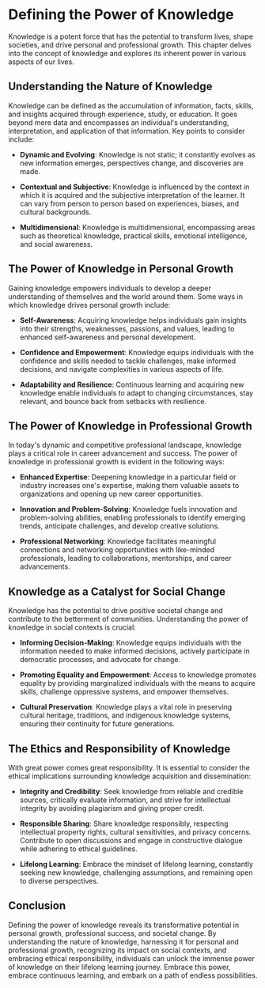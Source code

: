 Defining the Power of Knowledge
========================================

Knowledge is a potent force that has the potential to transform lives, shape societies, and drive personal and professional growth. This chapter delves into the concept of knowledge and explores its inherent power in various aspects of our lives.

Understanding the Nature of Knowledge
-------------------------------------

Knowledge can be defined as the accumulation of information, facts, skills, and insights acquired through experience, study, or education. It goes beyond mere data and encompasses an individual's understanding, interpretation, and application of that information. Key points to consider include:

* **Dynamic and Evolving**: Knowledge is not static; it constantly evolves as new information emerges, perspectives change, and discoveries are made.

* **Contextual and Subjective**: Knowledge is influenced by the context in which it is acquired and the subjective interpretation of the learner. It can vary from person to person based on experiences, biases, and cultural backgrounds.

* **Multidimensional**: Knowledge is multidimensional, encompassing areas such as theoretical knowledge, practical skills, emotional intelligence, and social awareness.

The Power of Knowledge in Personal Growth
-----------------------------------------

Gaining knowledge empowers individuals to develop a deeper understanding of themselves and the world around them. Some ways in which knowledge drives personal growth include:

* **Self-Awareness**: Acquiring knowledge helps individuals gain insights into their strengths, weaknesses, passions, and values, leading to enhanced self-awareness and personal development.

* **Confidence and Empowerment**: Knowledge equips individuals with the confidence and skills needed to tackle challenges, make informed decisions, and navigate complexities in various aspects of life.

* **Adaptability and Resilience**: Continuous learning and acquiring new knowledge enable individuals to adapt to changing circumstances, stay relevant, and bounce back from setbacks with resilience.

The Power of Knowledge in Professional Growth
---------------------------------------------

In today's dynamic and competitive professional landscape, knowledge plays a critical role in career advancement and success. The power of knowledge in professional growth is evident in the following ways:

* **Enhanced Expertise**: Deepening knowledge in a particular field or industry increases one's expertise, making them valuable assets to organizations and opening up new career opportunities.

* **Innovation and Problem-Solving**: Knowledge fuels innovation and problem-solving abilities, enabling professionals to identify emerging trends, anticipate challenges, and develop creative solutions.

* **Professional Networking**: Knowledge facilitates meaningful connections and networking opportunities with like-minded professionals, leading to collaborations, mentorships, and career advancements.

Knowledge as a Catalyst for Social Change
-----------------------------------------

Knowledge has the potential to drive positive societal change and contribute to the betterment of communities. Understanding the power of knowledge in social contexts is crucial:

* **Informing Decision-Making**: Knowledge equips individuals with the information needed to make informed decisions, actively participate in democratic processes, and advocate for change.

* **Promoting Equality and Empowerment**: Access to knowledge promotes equality by providing marginalized individuals with the means to acquire skills, challenge oppressive systems, and empower themselves.

* **Cultural Preservation**: Knowledge plays a vital role in preserving cultural heritage, traditions, and indigenous knowledge systems, ensuring their continuity for future generations.

The Ethics and Responsibility of Knowledge
------------------------------------------

With great power comes great responsibility. It is essential to consider the ethical implications surrounding knowledge acquisition and dissemination:

* **Integrity and Credibility**: Seek knowledge from reliable and credible sources, critically evaluate information, and strive for intellectual integrity by avoiding plagiarism and giving proper credit.

* **Responsible Sharing**: Share knowledge responsibly, respecting intellectual property rights, cultural sensitivities, and privacy concerns. Contribute to open discussions and engage in constructive dialogue while adhering to ethical guidelines.

* **Lifelong Learning**: Embrace the mindset of lifelong learning, constantly seeking new knowledge, challenging assumptions, and remaining open to diverse perspectives.

Conclusion
----------

Defining the power of knowledge reveals its transformative potential in personal growth, professional success, and societal change. By understanding the nature of knowledge, harnessing it for personal and professional growth, recognizing its impact on social contexts, and embracing ethical responsibility, individuals can unlock the immense power of knowledge on their lifelong learning journey. Embrace this power, embrace continuous learning, and embark on a path of endless possibilities.
